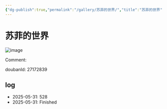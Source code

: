 ```yaml
---
{"dg-publish":true,"permalink":"/gallery/苏菲的世界/","title":"苏菲的世界","created":"2025-06-25T14:18:45.828+08:00"}
---
```



# 苏菲的世界

![image](https://hiraeth-picbed.oss-cn-beijing.aliyuncs.com/20250531154514.webp)

Comment: 



doubanId: 27172839

## log

- 2025-05-31: 528
- 2025-05-31: Finished
